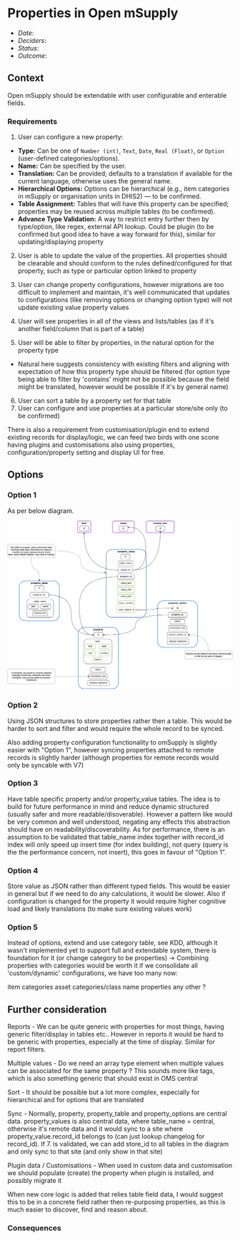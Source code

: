 # Properties in Open mSupply

- _Date_: 
- _Deciders_: 
- _Status_:  
- _Outcome_: 

## Context

Open mSupply should be extendable with user configurable and enterable fields.

### Requirements

1. User can configure a new property:
- **Type:** Can be one of `Number (int)`, `Text`, `Date`, `Real (Float)`, or `Option` (user-defined categories/options).
- **Name:** Can be specified by the user.
- **Translation:** Can be provided; defaults to a translation if available for the current language, otherwise uses the general name.
- **Hierarchical Options:** Options can be hierarchical (e.g., item categories in mSupply or organisation units in DHIS2) — to be confirmed.
- **Table Assignment:** Tables that will have this property can be specified; properties may be reused across multiple tables (to be confirmed).
- **Advance Type Validation:** A way to restrict entry further then by type/option, like regex, external API lookup. Could be plugin (to be confirmed but good idea to have a way forward for this), similar for updating/displaying property

2. User is able to update the value of the properties. All properties should be clearable and should conform to the rules defined/configured for that property, such as type or particular option linked to property

3. User can change property configurations, however migrations are too difficult to implement and maintain, it's well communicated that updates to configurations (like removing options or changing option type) will not update existing value property values

4. User will see properties in all of the views and lists/tables (as if it's another field/column that is part of a table)

5. User will be able to filter by properties, in the natural option for the property type
- Natural here suggests consistency with existing filters and aligning with expectation of how this property type should be filtered (for option type being able to filter by 'contains' might not be possible because the field might be translated, however would be possible if it's by general name)
6. User can sort a table by a property set for that table
7. User can configure and use properties at a particular store/site only (to be confirmed)

There is also a requirement from customisation/plugin end to extend existing records for display/logic, we can feed two birds with one scone having plugins and customisations also using properties, configuration/property setting and display UI for free. 

## Options

### Option 1

As per below diagram.

![media](media/properties.drawio.png)

### Option 2

Using JSON structures to store properties rather then a table. This would be harder to sort and filter and would require the whole record to be synced. 

Also adding property configuration functionality to omSupply is slightly easier with "Option 1", however syncing properties attached to remote records is slightly harder (although properties for remote records would only be syncable with V7)

### Option 3

Have table specific property and/or property_value tables. The idea is to build for future performance in mind and reduce dynamic structured (usually safer and more readable/disoverable). However a pattern like would be very common and well understood, negating any effects this abstraction should have on readability/discoverability. As for performance, there is an assumption to be validated that table_name index together with record_id index will only speed up insert time (for index building), not query (query is the the performance concern, not insert), this goes in favour of "Option 1".

### Option 4

Store value as JSON rather than different typed fields. This would be easier in general but if we need to do any calculations, it would be slower. Also if configuration is changed for the property it would require higher cognitive load and likely translations (to make sure existing values work)

### Option 5

Instead of options, extend and use category table, see KDD, although it wasn't implemented yet to support full and extendable system, there is foundation for it (or change category to be properties) -> Combining properties with categories would be worth it if we consolidate all 'custom/dynamic' configurations, we have too many now:

item categories
asset categories/class
name properties
any other ?

## Further consideration

Reports - We can be quite generic with properties for most things, having generic filter/display in tables etc.. However in reports it would be hard to be generic with properties, especially at the time of display. Similar for report filters. 

Multiple values - Do we need an array type element when multiple values can be associated for the same property ? This sounds more like tags, which is also something generic that should exist in OMS central

Sort - It should be possible but a lot more complex, especially for hierarchical and for options that are translated

Sync - Normally, property, property_table and property_options are central data. property_values is also central data, where table_name = central, otherwise it's remote data and it would sync to a site where property_value.record_id belongs to (can just lookup changelog for record_id). If 7. is validated, we can add store_id to all tables in the diagram and only sync to that site (and only show in that site)

Plugin data / Customisations - When used in custom data and customisation we should populate (create) the property when plugin is installed, and possibly migrate it 

When new core logic is added that relies table field data, I would suggest this to be in a concrete field rather then re-purposing properties, as this is much easier to discover, find and reason about.

### Consequences